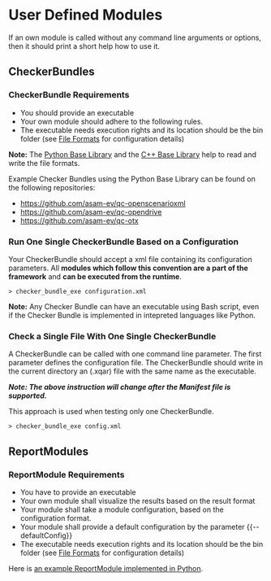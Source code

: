 <!---
Copyright 2023 CARIAD SE.
 
This Source Code Form is subject to the terms of the Mozilla
Public License, v. 2.0. If a copy of the MPL was not distributed
with this file, You can obtain one at https://mozilla.org/MPL/2.0/.
-->

# User Defined Modules

If an own module is called without any command line arguments or options, then
it should print a short help how to use it.

## CheckerBundles

### CheckerBundle Requirements

- You should provide an executable
- Your own module should adhere to the following rules.
- The executable needs execution rights and its location should be the bin
  folder (see [File Formats](file_formats.md) for configuration details)

**Note:** The [Python Base Library](https://github.com/asam-ev/qc-baselib-py) and the [C++ Base Library](cpp_base_library.md) help to read and write the
file formats.

Example Checker Bundles using the Python Base Library can be found on the following repositories:
* https://github.com/asam-ev/qc-openscenarioxml
* https://github.com/asam-ev/qc-opendrive
* https://github.com/asam-ev/qc-otx

### Run One Single CheckerBundle Based on a Configuration

Your CheckerBundle should accept a xml file containing its configuration parameters.
All **modules which follow this convention are a part of the framework** and
**can be executed from the runtime**.

    > checker_bundle_exe configuration.xml

**Note:** Any Checker Bundle can have an executable using Bash script, even if the Checker Bundle is implemented in intepreted languages like Python.

<!-- TODO: Decide whether to support this feature. -->
<!-- ### Determine Checkers and Parameters

If the CheckerBundle executable is called with the command line argument
`--defaultConfig`, it should write a report file (.xqar, see Base library for
details) containing all checkers with their parameters and no issues. Each
parameter should contain default values. The name of the file has to
corresponds to the executable name (myCheckerBundle.exe should write
myCheckerBundle.xqar).

    > checker_bundle_exe --defaultConfig -->

### Check a Single File With One Single CheckerBundle

A CheckerBundle can be called with one command line parameter. 
The first parameter defines the configuration file. 
The CheckerBundle should write in the current directory an (.xqar) 
file with the same name as the executable.

**_Note: The above instruction will change after the Manifest file is supported._**

This approach is used when testing only one CheckerBundle.

    > checker_bundle_exe config.xml

## ReportModules

### ReportModule Requirements

- You have to provide an executable
- Your own module shall visualize the results based on the result format
- Your module shall take a module configuration, based on the configuration
  format.
- Your module shall provide a default configuration by the parameter
  {{--defaultConfig}}
- The executable needs execution rights and its location should be the bin
  folder (see [File Formats](file_formats.md) for configuration details)

Here is [an example ReportModule implemented in Python](https://github.com/asam-ev/qc-baselib-py/tree/develop/examples/report_module_text).

<!-- TODO: Decide whether to support this feature. -->
<!-- ### Determine Configurations for ReportModules

If a ReportModule executable is called with the command line argument
`--defaultConfig`, it should write a configuration file (.xml) containing all
the parameters. Each parameter should contain default values. The name of the
file has to corresponds to the executable name (myReportModule.exe should write
myReportModule.xml).

    > report_module_exe --defaultConfig -->
